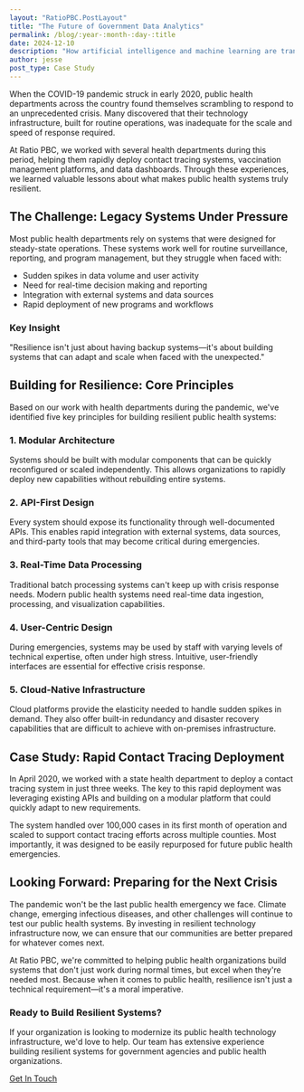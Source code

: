 ```yaml
---
layout: "RatioPBC.PostLayout"
title: "The Future of Government Data Analytics"
permalink: /blog/:year-:month-:day-:title
date: 2024-12-10
description: "How artificial intelligence and machine learning are transforming how public agencies analyze and act on data."
author: jesse
post_type: Case Study
---
```


<!-- Article Content -->
<article class="py-8 bg-white">
    <div class="max-w-4xl mx-auto px-4 sm:px-6 lg:px-8">
        <div class="prose prose-lg max-w-none">
            <p class="text-lg text-dark-gray leading-relaxed mb-6">
                When the COVID-19 pandemic struck in early 2020, public health departments across the country found themselves scrambling to respond to an unprecedented crisis. Many discovered that their technology infrastructure, built for routine operations, was inadequate for the scale and speed of response required.
            </p>
            <p class="text-lg text-dark-gray leading-relaxed mb-6">
                At Ratio PBC, we worked with several health departments during this period, helping them rapidly deploy contact tracing systems, vaccination management platforms, and data dashboards. Through these experiences, we learned valuable lessons about what makes public health systems truly resilient.
            </p>
            <h2 class="text-2xl md:text-3xl font-bold text-ink mt-12 mb-6">The Challenge: Legacy Systems Under Pressure</h2>
            <p class="text-lg text-dark-gray leading-relaxed mb-6">
                Most public health departments rely on systems that were designed for steady-state operations. These systems work well for routine surveillance, reporting, and program management, but they struggle when faced with:
            </p>
            <ul class="list-disc pl-6 mb-6 text-lg text-dark-gray space-y-2">
                <li>Sudden spikes in data volume and user activity</li>
                <li>Need for real-time decision making and reporting</li>
                <li>Integration with external systems and data sources</li>
                <li>Rapid deployment of new programs and workflows</li>
            </ul>
            <div class="bg-cream p-6 rounded-lg my-8">
                <h3 class="text-xl font-semibold text-ink mb-3">Key Insight</h3>
                <p class="text-dark-gray">
                    "Resilience isn't just about having backup systems—it's about building systems that can adapt and scale when faced with the unexpected."
                </p>
            </div>
            <h2 class="text-2xl md:text-3xl font-bold text-ink mt-12 mb-6">Building for Resilience: Core Principles</h2>
            <p class="text-lg text-dark-gray leading-relaxed mb-6">
                Based on our work with health departments during the pandemic, we've identified five key principles for building resilient public health systems:
            </p>
            <h3 class="text-xl font-semibold text-ink mt-8 mb-4">1. Modular Architecture</h3>
            <p class="text-lg text-dark-gray leading-relaxed mb-6">
                Systems should be built with modular components that can be quickly reconfigured or scaled independently. This allows organizations to rapidly deploy new capabilities without rebuilding entire systems.
            </p>
            <h3 class="text-xl font-semibold text-ink mt-8 mb-4">2. API-First Design</h3>
            <p class="text-lg text-dark-gray leading-relaxed mb-6">
                Every system should expose its functionality through well-documented APIs. This enables rapid integration with external systems, data sources, and third-party tools that may become critical during emergencies.
            </p>
            <h3 class="text-xl font-semibold text-ink mt-8 mb-4">3. Real-Time Data Processing</h3>
            <p class="text-lg text-dark-gray leading-relaxed mb-6">
                Traditional batch processing systems can't keep up with crisis response needs. Modern public health systems need real-time data ingestion, processing, and visualization capabilities.
            </p>
            <h3 class="text-xl font-semibold text-ink mt-8 mb-4">4. User-Centric Design</h3>
            <p class="text-lg text-dark-gray leading-relaxed mb-6">
                During emergencies, systems may be used by staff with varying levels of technical expertise, often under high stress. Intuitive, user-friendly interfaces are essential for effective crisis response.
            </p>
            <h3 class="text-xl font-semibold text-ink mt-8 mb-4">5. Cloud-Native Infrastructure</h3>
            <p class="text-lg text-dark-gray leading-relaxed mb-6">
                Cloud platforms provide the elasticity needed to handle sudden spikes in demand. They also offer built-in redundancy and disaster recovery capabilities that are difficult to achieve with on-premises infrastructure.
            </p>
            <h2 class="text-2xl md:text-3xl font-bold text-ink mt-12 mb-6">Case Study: Rapid Contact Tracing Deployment</h2>
            <p class="text-lg text-dark-gray leading-relaxed mb-6">
                In April 2020, we worked with a state health department to deploy a contact tracing system in just three weeks. The key to this rapid deployment was leveraging existing APIs and building on a modular platform that could quickly adapt to new requirements.
            </p>
            <p class="text-lg text-dark-gray leading-relaxed mb-6">
                The system handled over 100,000 cases in its first month of operation and scaled to support contact tracing efforts across multiple counties. Most importantly, it was designed to be easily repurposed for future public health emergencies.
            </p>
            <h2 class="text-2xl md:text-3xl font-bold text-ink mt-12 mb-6">Looking Forward: Preparing for the Next Crisis</h2>
            <p class="text-lg text-dark-gray leading-relaxed mb-6">
                The pandemic won't be the last public health emergency we face. Climate change, emerging infectious diseases, and other challenges will continue to test our public health systems. By investing in resilient technology infrastructure now, we can ensure that our communities are better prepared for whatever comes next.
            </p>
            <p class="text-lg text-dark-gray leading-relaxed mb-6">
                At Ratio PBC, we're committed to helping public health organizations build systems that don't just work during normal times, but excel when they're needed most. Because when it comes to public health, resilience isn't just a technical requirement—it's a moral imperative.
            </p>
            <div class="bg-ink text-white p-6 rounded-lg my-8">
                <h3 class="text-xl font-semibold mb-3">Ready to Build Resilient Systems?</h3>
                <p class="mb-4">
                    If your organization is looking to modernize its public health technology infrastructure, we'd love to help. Our team has extensive experience building resilient systems for government agencies and public health organizations.
                </p>
                <a href="contact.html" class="bg-sunset hover:bg-opacity-90 text-white px-6 py-3 rounded-lg font-semibold transition-all inline-block">
                    Get In Touch
                </a>
            </div>
        </div>
    </div>
</article>
